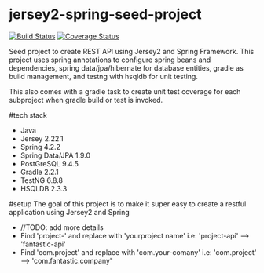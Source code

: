 # jersey2-spring-seed-project
[![Build Status](https://travis-ci.org/julesbond007/jersey2-spring-seed-project.svg?branch=master)](https://travis-ci.org/julesbond007/jersey2-spring-seed-project)
[![Coverage Status](https://coveralls.io/repos/julesbond007/jersey2-spring-seed-project/badge.svg?branch=master&service=github)](https://coveralls.io/github/julesbond007/jersey2-spring-seed-project?branch=master) 

Seed project to create REST API using Jersey2 and Spring Framework.  This project uses spring annotations to configure spring beans and dependencies, spring data/jpa/hibernate for database entities, gradle as build management, and testng with hsqldb for unit testing.

This also comes with a gradle task to create unit test coverage for each subproject when gradle build or test is invoked.

#tech stack
- Java
- Jersey 2.22.1
- Spring 4.2.2
- Spring Data/JPA 1.9.0
- PostGreSQL 9.4.5
- Gradle 2.2.1
- TestNG 6.8.8
- HSQLDB 2.3.3

#setup
The goal of this project is to make it super easy to create a restful application using Jersey2 and Spring
- //TODO: add more details
- Find 'project-' and replace with 'yourproject name' i.e: 'project-api' --> 'fantastic-api'
- Find 'com.project' and replace with 'com.your-comany' i.e: 'com.project' --> 'com.fantastic.company'
